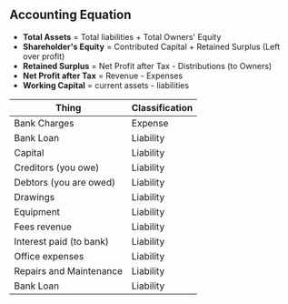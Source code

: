 ## Accounting Equation
- **Total Assets** = Total liabilities + Total Owners' Equity
- **Shareholder's Equity**  = Contributed Capital + Retained Surplus (Left over profit)
- **Retained Surplus** = Net Profit after Tax - Distributions (to Owners)
- **Net Profit after Tax** = Revenue - Expenses
- **Working Capital** = current assets - liabilities

| Thing      |  Classification|
| ----------- | ------ |
| Bank Charges | Expense       | 
| Bank Loan   | Liability        |
| Capital   | Liability        |
| Creditors (you owe)   | Liability        |
| Debtors (you are owed)   | Liability        |
| Drawings | Liability        |
| Equipment   | Liability        |
| Fees revenue  | Liability        |
| Interest paid (to bank)   | Liability        |
| Office expenses   | Liability        |
| Repairs and Maintenance   | Liability        |
| Bank Loan   | Liability        |




